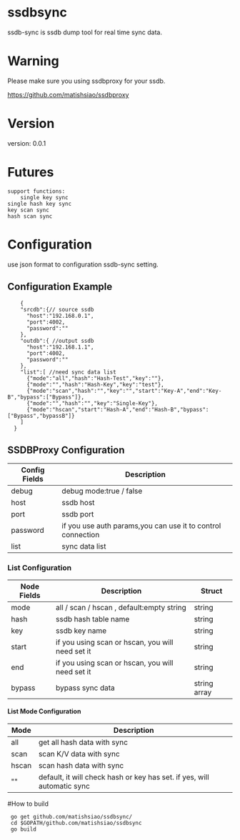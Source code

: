 # ssdbsync

ssdb-sync is ssdb dump tool for real time sync data.

# Warning

Please make sure you using ssdbproxy for your ssdb.

https://github.com/matishsiao/ssdbproxy

# Version

version: 0.0.1

# Futures
	support functions:
		single key sync
    single hash key sync
    key scan sync
    hash scan sync
	
# Configuration

use json format to configuration ssdb-sync setting.

## Configuration Example

```
	{
    "srcdb":{// source ssdb
      "host":"192.168.0.1",
      "port":4002,
      "password":""
    },
    "outdb":{ //output ssdb
      "host":"192.168.1.1",
      "port":4002,
      "password":""
    },
    "list":[ //need sync data list
      {"mode":"all","hash":"Hash-Test","key":""},
      {"mode":"","hash":"Hash-Key","key":"test"},
      {"mode":"scan","hash":"","key":"","start":"Key-A","end":"Key-B","bypass":["Bypass"]},
      {"mode":"","hash":"","key":"Single-Key"},
      {"mode":"hscan","start":"Hash-A","end":"Hash-B","bypass":["Bypass","bypassB"]}
    ]
  }

```

## SSDBProxy Configuration

| Config Fields  | Description | 
| ------------- | ------------- |
| debug  | debug mode:true / false  |
| host  | ssdb host  |
| port  | ssdb port  |
| password  | if you use auth params,you can use it to control connection |
| list | sync data list |

### List Configuration
| Node Fields | Description | Struct |
| ------------- | ------------- | ------------- |
| mode   | all / scan / hscan , default:empty string | string |
| hash | ssdb hash table name | string |
| key | ssdb key name | string |
| start | if you using scan or hscan, you will need set it | string |
| end | if you using scan or hscan, you will need set it | string |
| bypass | bypass sync data | string array |

#### List Mode Configuration
| Mode | Description |
| ------------- | ------------- |
| all | get all hash data with sync |
| scan | scan K/V data with sync |
| hscan | scan hash data with sync |
| "" | default, it will check hash or key has set. if yes, will automatic sync |


#How to build

```
 go get github.com/matishsiao/ssdbsync/
 cd $GOPATH/github.com/matishsiao/ssdbsync
 go build
```
